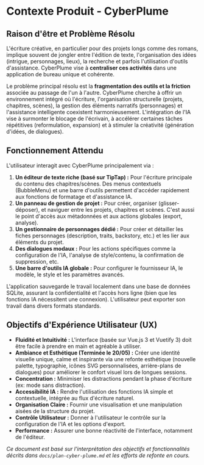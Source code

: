 # Contexte Produit - CyberPlume

## Raison d'être et Problème Résolu

L'écriture créative, en particulier pour des projets longs comme des romans, implique souvent de jongler entre l'édition de texte, l'organisation des idées (intrigue, personnages, lieux), la recherche et parfois l'utilisation d'outils d'assistance. CyberPlume vise à **centraliser ces activités** dans une application de bureau unique et cohérente.

Le problème principal résolu est la **fragmentation des outils et la friction** associée au passage de l'un à l'autre. CyberPlume cherche à offrir un environnement intégré où l'écriture, l'organisation structurelle (projets, chapitres, scènes), la gestion des éléments narratifs (personnages) et l'assistance intelligente coexistent harmonieusement. L'intégration de l'IA vise à surmonter le blocage de l'écrivain, à accélérer certaines tâches répétitives (reformulation, expansion) et à stimuler la créativité (génération d'idées, de dialogues).

## Fonctionnement Attendu

L'utilisateur interagit avec CyberPlume principalement via :

1.  **Un éditeur de texte riche (basé sur TipTap) :** Pour l'écriture principale du contenu des chapitres/scènes. Des menus contextuels (BubbleMenu) et une barre d'outils permettent d'accéder rapidement aux fonctions de formatage et d'assistance IA.
2.  **Un panneau de gestion de projet :** Pour créer, organiser (glisser-déposer), et naviguer entre les projets, chapitres et scènes. C'est aussi le point d'accès aux métadonnées et aux actions globales (export, analyse).
3.  **Un gestionnaire de personnages dédié :** Pour créer et détailler les fiches personnages (description, traits, backstory, etc.) et les lier aux éléments du projet.
4.  **Des dialogues modaux :** Pour les actions spécifiques comme la configuration de l'IA, l'analyse de style/contenu, la confirmation de suppression, etc.
5.  **Une barre d'outils IA globale :** Pour configurer le fournisseur IA, le modèle, le style et les paramètres avancés.

L'application sauvegarde le travail localement dans une base de données SQLite, assurant la confidentialité et l'accès hors ligne (bien que les fonctions IA nécessitent une connexion). L'utilisateur peut exporter son travail dans divers formats standards.

## Objectifs d'Expérience Utilisateur (UX)

*   **Fluidité et Intuitivité :** L'interface (basée sur Vue.js 3 et Vuetify 3) doit être facile à prendre en main et agréable à utiliser.
*   **Ambiance et Esthétique (Terminée le 20/05) :** Créer une identité visuelle unique, calme et inspirante via une refonte esthétique (nouvelle palette, typographie, icônes SVG personnalisées, arrière-plans de dialogues) pour améliorer le confort visuel lors de longues sessions.
*   **Concentration :** Minimiser les distractions pendant la phase d'écriture (ex: mode sans distraction).
*   **Accessibilité IA :** Rendre l'utilisation des fonctions IA simple et contextuelle, intégrée au flux d'écriture naturel.
*   **Organisation Claire :** Fournir une visualisation et une manipulation aisées de la structure du projet.
*   **Contrôle Utilisateur :** Donner à l'utilisateur le contrôle sur la configuration de l'IA et les options d'export.
*   **Performance :** Assurer une bonne réactivité de l'interface, notamment de l'éditeur.

*Ce document est basé sur l'interprétation des objectifs et fonctionnalités décrits dans `docs/plan-cyber-plume.md` et les efforts de refonte en cours.*